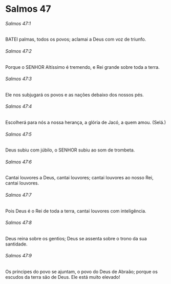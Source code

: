 # Salmos 47

###### Salmos 47:1

BATEI palmas, todos os povos; aclamai a Deus com voz de triunfo.

###### Salmos 47:2

Porque o SENHOR Altíssimo é tremendo, e Rei grande sobre toda a terra.

###### Salmos 47:3

Ele nos subjugará os povos e as nações debaixo dos nossos pés.

###### Salmos 47:4

Escolherá para nós a nossa herança, a glória de Jacó, a quem amou. (Selá.)

###### Salmos 47:5

Deus subiu com júbilo, o SENHOR subiu ao som de trombeta.

###### Salmos 47:6

Cantai louvores a Deus, cantai louvores; cantai louvores ao nosso Rei, cantai louvores.

###### Salmos 47:7

Pois Deus é o Rei de toda a terra, cantai louvores com inteligência.

###### Salmos 47:8

Deus reina sobre os gentios; Deus se assenta sobre o trono da sua santidade.

###### Salmos 47:9

Os príncipes do povo se ajuntam, o povo do Deus de Abraão; porque os escudos da terra são de Deus. Ele está muito elevado!


